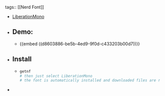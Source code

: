 tags:: [[Nerd Font]]

- [LiberationMono](https://github.com/ryanoasis/nerd-fonts/tree/master/patched-fonts/LiberationMono)
- ## Demo:
	- {{embed ((d8603886-be5b-4ed9-9f0d-c433203b00d7))}}
- ## Install
	- ```bash
	  getnf
	  # then just select LiberationMono
	  # the font is automatically installed and downloaded files are removed
	  ```
-